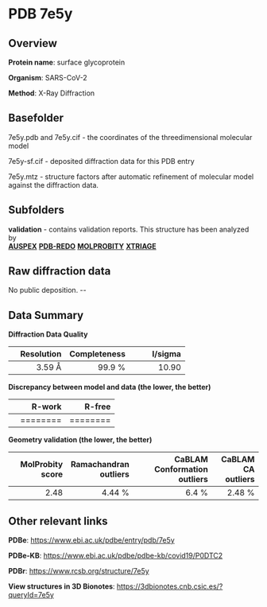 # PDB 7e5y

## Overview

**Protein name**: surface glycoprotein

**Organism**: SARS-CoV-2

**Method**: X-Ray Diffraction



## Basefolder

7e5y.pdb and 7e5y.cif - the coordinates of the threedimensional molecular model

7e5y-sf.cif - deposited diffraction data for this PDB entry

7e5y.mtz - structure factors after automatic refinement of molecular model against the diffraction data.

## Subfolders





**validation** - contains validation reports. This structure has been analyzed by <br>[**AUSPEX**](https://github.com/thorn-lab/coronavirus_structural_task_force/tree/master/pdb/surface_glycoprotein/SARS-CoV-2/7e5y/validation/auspex) [**PDB-REDO**](https://github.com/thorn-lab/coronavirus_structural_task_force/tree/master/pdb/surface_glycoprotein/SARS-CoV-2/7e5y/validation/pdb-redo) [**MOLPROBITY**](https://github.com/thorn-lab/coronavirus_structural_task_force/tree/master/pdb/surface_glycoprotein/SARS-CoV-2/7e5y/validation/molprobity) [**XTRIAGE**](https://github.com/thorn-lab/coronavirus_structural_task_force/blob/master/pdb/surface_glycoprotein/SARS-CoV-2/7e5y/validation/Xtriage_output.log)   



## Raw diffraction data

No public deposition. --<br> 

## Data Summary
**Diffraction Data Quality**

|   | Resolution | Completeness| I/sigma |
|---|-------------:|----------------:|--------------:|
|   |3.59 Å|99.9  %|<img width=50/>10.90|

**Discrepancy between model and data (the lower, the better)**

|   | **R-work**| **R-free**   
|---|-------------:|----------------:|           
||========|========|

**Geometry validation (the lower, the better)**

|   |**MolProbity<br>score**| **Ramachandran<br>outliers** | **CaBLAM<br>Conformation outliers** | **CaBLAM<br>CA outliers** |
|---|-------------:|----------------:|----------------:|----------------:|
||  2.48|  4.44 %|6.4 %|2.48 %|

 

 



## Other relevant links 
**PDBe**:  https://www.ebi.ac.uk/pdbe/entry/pdb/7e5y

**PDBe-KB**: https://www.ebi.ac.uk/pdbe/pdbe-kb/covid19/P0DTC2 
 
**PDBr**: https://www.rcsb.org/structure/7e5y 

**View structures in 3D Bionotes**: https://3dbionotes.cnb.csic.es/?queryId=7e5y

